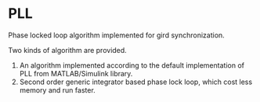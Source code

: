 # PLL
Phase locked loop algorithm implemented for gird synchronization.

Two kinds of algorithm are provided.
1. An algorithm implemented according to the default implementation of PLL from MATLAB/Simulink library.
2. Second order generic integrator based phase lock loop, which cost less memory and run faster.
